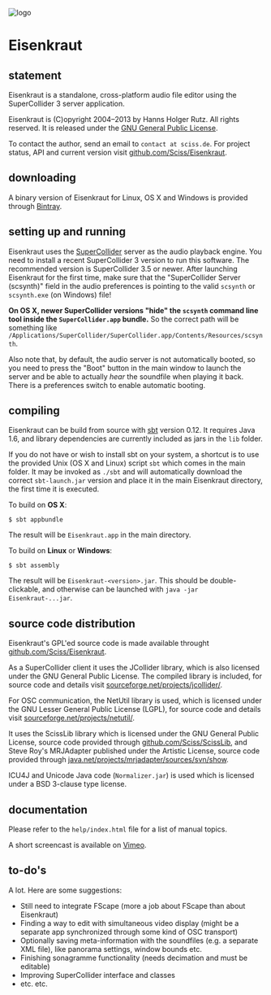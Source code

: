 ![logo](http://sciss.de/eisenkraut/application.png)

# Eisenkraut

## statement

Eisenkraut is a standalone, cross-platform audio file editor using the SuperCollider 3 server application.

Eisenkraut is (C)opyright 2004&ndash;2013 by Hanns Holger Rutz. All rights reserved. It is released under the [GNU General Public License](http://github.com/Sciss/Eisenkraut/blob/master/licenses/Eisenkraut-License.txt).

To contact the author, send an email to `contact at sciss.de`. For project status, API and current version visit [github.com/Sciss/Eisenkraut](http://github.com/Sciss/Eisenkraut).

## downloading

A binary version of Eisenkraut for Linux, OS X and Windows is provided through [Bintray](https://bintray.com/sciss/generic/Eisenkraut).

## setting up and running

Eisenkraut uses the [SuperCollider](http://supercollider.sourceforge.net/) server as the audio playback engine. You need to install a recent SuperCollider 3 version to run this software. The recommended version is SuperCollider 3.5 or newer. After launching Eisenkraut for the first time, make sure that the "SuperCollider Server (scsynth)" field in the audio preferences is pointing to the valid `scsynth` or `scsynth.exe` (on Windows) file!

 __On OS X, newer SuperCollider versions "hide" the `scsynth` command line tool inside the `SuperCollider.app` bundle.__ So the correct path will be something like `/Applications/SuperCollider/SuperCollider.app/Contents/Resources/scsynth`.

Also note that, by default, the audio server is not automatically booted, so you need to press the "Boot" button in the main window to launch the server and be able to actually _hear_ the soundfile when playing it back. There is a preferences switch to enable automatic booting.

## compiling

Eisenkraut can be build from source with [sbt](http://www.scala-sbt.org/#install) version 0.12. It requires Java 1.6, and library dependencies are currently included as jars in the `lib` folder.

If you do not have or wish to install sbt on your system, a shortcut is to use the provided Unix (OS X and Linux) script `sbt` which comes in the main folder. It may be invoked as `./sbt` and will automatically download the correct `sbt-launch.jar` version and place it in the main Eisenkraut directory, the first time it is executed. 

To build on __OS X__:

    $ sbt appbundle

The result will be `Eisenkraut.app` in the main directory.

To build on __Linux__ or __Windows__:

    $ sbt assembly

The result will be `Eisenkraut-<version>.jar`. This should be double-clickable, and otherwise can be launched with `java -jar Eisenkraut-...jar`.

## source code distribution

Eisenkraut's GPL'ed source code is made available throught [github.com/Sciss/Eisenkraut](http://github.com/Sciss/Eisenkraut).

As a SuperCollider client it uses the JCollider library, which is also licensed under the GNU General Public License. The compiled library is included, for source code and details visit [sourceforge.net/projects/jcollider/](http://sourceforge.net/projects/jcollider/).

For OSC communication, the NetUtil library is used, which is licensed under the GNU Lesser General Public License (LGPL), for source code and details visit [sourceforge.net/projects/netutil/](http://sourceforge.net/projects/netutil/).

It uses the ScissLib library which is licensed under the GNU General Public License, source code provided through [github.com/Sciss/ScissLib](https://github.com/Sciss/ScissLib), and Steve Roy's MRJAdapter published under the Artistic License, source code provided through [java.net/projects/mrjadapter/sources/svn/show](https://java.net/projects/mrjadapter/sources/svn/show).

ICU4J and Unicode Java code (`Normalizer.jar`) is used which is licensed under a BSD 3-clause type license.

## documentation

Please refer to the `help/index.html` file for a list of manual topics.

A short screencast is available on [Vimeo](https://vimeo.com/26510634).

## to-do's

A lot. Here are some suggestions:

 - Still need to integrate FScape (more a job about FScape than about Eisenkraut)
 - Finding a way to edit with simultaneous video display (might be a separate app synchronized through some kind of OSC transport)
 - Optionally saving meta-information with the soundfiles (e.g. a separate XML file), like panorama settings, window bounds etc.
 - Finishing sonagramme functionality (needs decimation and must be editable)
 - Improving SuperCollider interface and classes
 - etc. etc.
